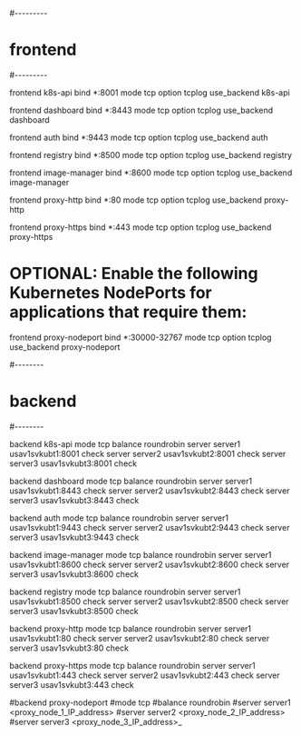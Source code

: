 #---------
# frontend
#---------

frontend k8s-api
    bind *:8001
    mode tcp
    option tcplog
    use_backend k8s-api


frontend dashboard
    bind *:8443
    mode tcp
    option tcplog
    use_backend dashboard


frontend auth
    bind *:9443
    mode tcp
    option tcplog
    use_backend auth


frontend registry
    bind *:8500
    mode tcp
    option tcplog
    use_backend registry


frontend image-manager
    bind *:8600
    mode tcp
    option tcplog
    use_backend image-manager


frontend proxy-http
    bind *:80
    mode tcp
    option tcplog
    use_backend proxy-http


frontend proxy-https
    bind *:443
    mode tcp
    option tcplog
    use_backend proxy-https

# OPTIONAL: Enable the following Kubernetes NodePorts for applications that require them:
frontend proxy-nodeport
    bind *:30000-32767
    mode tcp
    option tcplog
    use_backend proxy-nodeport


#--------
# backend
#--------

backend k8s-api
    mode tcp
    balance roundrobin
    server server1 usav1svkubt1:8001 check
    server server2 usav1svkubt2:8001 check
    server server3 usav1svkubt3:8001 check


backend dashboard
    mode tcp
    balance roundrobin
    server server1 usav1svkubt1:8443 check
    server server2 usav1svkubt2:8443 check
    server server3 usav1svkubt3:8443 check


backend auth
    mode tcp
    balance roundrobin
    server server1 usav1svkubt1:9443 check
    server server2 usav1svkubt2:9443 check
    server server3 usav1svkubt3:9443 check


backend image-manager
    mode tcp
    balance roundrobin
    server server1 usav1svkubt1:8600 check
    server server2 usav1svkubt2:8600 check
    server server3 usav1svkubt3:8600 check


backend registry
    mode tcp
    balance roundrobin
    server server1 usav1svkubt1:8500 check
    server server2 usav1svkubt2:8500 check
    server server3 usav1svkubt3:8500 check


backend proxy-http
    mode tcp
    balance roundrobin
    server server1 usav1svkubt1:80 check
    server server2 usav1svkubt2:80 check
    server server3 usav1svkubt3:80 check


backend proxy-https
    mode tcp
    balance roundrobin
    server server1 usav1svkubt1:443 check
    server server2 usav1svkubt2:443 check
    server server3 usav1svkubt3:443 check


#backend proxy-nodeport
    #mode tcp
    #balance roundrobin
    #server server1 <proxy_node_1_IP_address>
    #server server2 <proxy_node_2_IP_address>
    #server server3 <proxy_node_3_IP_address>_